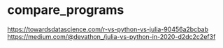 # compare_programs
https://towardsdatascience.com/r-vs-python-vs-julia-90456a2bcbab
https://medium.com/@devathon_/julia-vs-python-in-2020-d2dc2c2ef3f